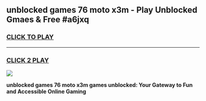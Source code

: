 
## unblocked games 76 moto x3m - Play Unblocked Gmaes & Free #a6jxq
<h3>
<a href="https://premium.freeplayer.one?title=unblocked_games_76_moto_x3m&ref=03M">CLICK TO PLAY</a></h3>
<hr>

<h3>
<a href="https://premium.freeplayer.one?title=unblocked_games_76_moto_x3m&ref=03M">CLICK 2 PLAY</a>
  
</h3>

<a href="https://premium.freeplayer.one?title=unblocked_games_76_moto_x3m&ref=03M"><img src="https://clearcache.store/games.png"></a>


**unblocked games 76 moto x3m games unblocked: Your Gateway to Fun and Accessible Online Gaming**
